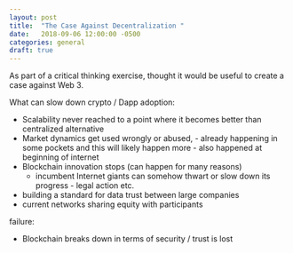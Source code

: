 ```yaml
---
layout: post
title:  "The Case Against Decentralization "
date:   2018-09-06 12:00:00 -0500
categories: general
draft: true
---
```

As part of a critical thinking exercise, thought it would be useful to create a case against Web 3. 

What can slow down crypto / Dapp adoption:
- Scalability never reached to a point where it becomes better than centralized alternative
- Market dynamics get used wrongly or abused, - already happening in some pockets and this will likely happen more - also happened at beginning of internet 
- Blockchain innovation stops (can happen for many reasons) 
	- incumbent Internet giants can somehow thwart or slow down its progress - legal action etc. 
- building a standard for data trust between large companies
- current networks sharing equity with participants

failure:
- Blockchain breaks down in terms of security / trust is lost